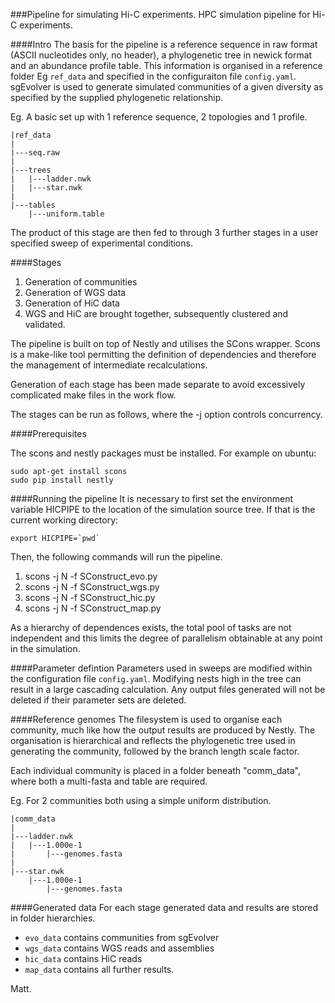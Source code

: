 ###Pipeline for simulating Hi-C experiments.
HPC simulation pipeline for Hi-C experiments.

####Intro
The basis for the pipeline is a reference sequence in raw format (ASCII nucleotides only, no header), a phylogenetic tree in newick format and an abundance profile table. This information is organised in a reference folder Eg `ref_data` and specified in the configuraiton file `config.yaml`. sgEvolver is used to generate simulated communities of a given diversity as specified by the supplied phylogenetic relationship.

Eg. A basic set up with 1 reference sequence, 2 topologies and 1 profile.
```
|ref_data
|
|---seq.raw
|
|---trees
|   |---ladder.nwk
|   |---star.nwk
|
|---tables
    |---uniform.table
```

The product of this stage are then fed to through 3 further stages in a user specified sweep of experimental conditions.

####Stages
1. Generation of communities
2. Generation of WGS data  
3. Generation of HiC data  
4. WGS and HiC are brought together, subsequently clustered and validated.  

The pipeline is built on top of Nestly and utilises the SCons wrapper. Scons is a make-like tool permitting the definition of dependencies and therefore the management of intermediate recalculations.

Generation of each stage has been made separate to avoid excessively complicated make files in the work flow.

The stages can be run as follows, where the -j option controls concurrency.

####Prerequisites

The scons and nestly packages must be installed. For example on ubuntu:

    sudo apt-get install scons
    sudo pip install nestly

####Running the pipeline
It is necessary to first set the environment variable HICPIPE to the location of the simulation source tree.
If that is the current working directory:

    export HICPIPE=`pwd`

Then, the following commands will run the pipeline.

1. scons -j N -f SConstruct_evo.py  
2. scons -j N -f SConstruct_wgs.py  
3. scons -j N -f SConstruct_hic.py  
4. scons -j N -f SConstruct_map.py  

As a hierarchy of dependences exists, the total pool of tasks are not independent and this limits the degree of parallelism obtainable at any point in the simulation.

####Parameter defintion
Parameters used in sweeps are modified within the configuration file `config.yaml`. Modifying nests high in the tree can result in a large cascading calculation. Any output files generated will not be deleted if their parameter sets are deleted.

####Reference genomes
The filesystem is used to organise each community, much like how the output results are produced by Nestly. The organisation is hierarchical and reflects the phylogenetic tree used in generating the community, followed by the branch length scale factor.

Each individual community is placed in a folder beneath "comm_data", where both a multi-fasta and table are required. 

Eg. For 2 communities both using a simple uniform distribution.

```
|comm_data
|
|---ladder.nwk
|   |---1.000e-1
|       |---genomes.fasta
|
|---star.nwk
    |---1.000e-1
        |---genomes.fasta
```

####Generated data
For each stage generated data and results are stored in folder hierarchies.

- `evo_data` contains communities from sgEvolver
- `wgs_data` contains WGS reads and assemblies  
- `hic_data` contains HiC reads  
- `map_data` contains all further results.  

Matt.
